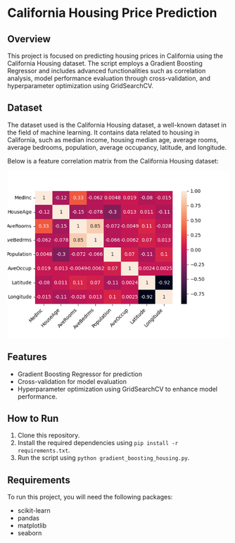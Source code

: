 # California Housing Price Prediction

## Overview
This project is focused on predicting housing prices in California using the California Housing dataset. The script employs a Gradient Boosting Regressor and includes advanced functionalities such as correlation analysis, model performance evaluation through cross-validation, and hyperparameter optimization using GridSearchCV.

## Dataset
The dataset used is the California Housing dataset, a well-known dataset in the field of machine learning. It contains data related to housing in California, such as median income, housing median age, average rooms, average bedrooms, population, average occupancy, latitude, and longitude.

Below is a feature correlation matrix from the California Housing dataset:

![Feature Correlation Matrix](assets/corr_plot.png)

## Features
- Gradient Boosting Regressor for prediction
- Cross-validation for model evaluation
- Hyperparameter optimization using GridSearchCV to enhance model performance. 

## How to Run
1. Clone this repository.
2. Install the required dependencies using `pip install -r requirements.txt`.
3. Run the script using `python gradient_boosting_housing.py`.

## Requirements

To run this project, you will need the following packages:

- scikit-learn
- pandas
- matplotlib
- seaborn